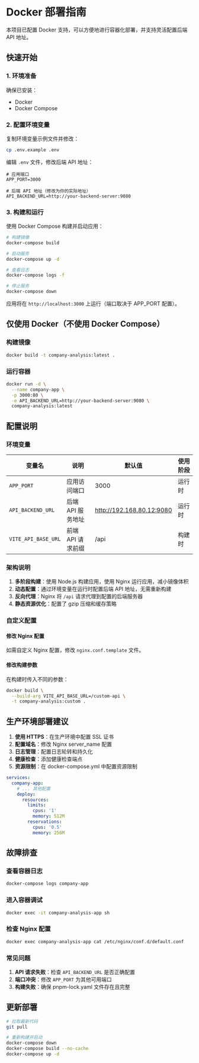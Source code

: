 # Docker 部署指南

本项目已配置 Docker 支持，可以方便地进行容器化部署，并支持灵活配置后端 API 地址。

## 快速开始

### 1. 环境准备

确保已安装：
- Docker
- Docker Compose

### 2. 配置环境变量

复制环境变量示例文件并修改：

```bash
cp .env.example .env
```

编辑 `.env` 文件，修改后端 API 地址：

```env
# 应用端口
APP_PORT=3000

# 后端 API 地址（修改为你的实际地址）
API_BACKEND_URL=http://your-backend-server:9080
```

### 3. 构建和运行

使用 Docker Compose 构建并启动应用：

```bash
# 构建镜像
docker-compose build

# 启动服务
docker-compose up -d

# 查看日志
docker-compose logs -f

# 停止服务
docker-compose down
```

应用将在 `http://localhost:3000` 上运行（端口取决于 APP_PORT 配置）。

## 仅使用 Docker（不使用 Docker Compose）

### 构建镜像

```bash
docker build -t company-analysis:latest .
```

### 运行容器

```bash
docker run -d \
  --name company-app \
  -p 3000:80 \
  -e API_BACKEND_URL=http://your-backend-server:9080 \
  company-analysis:latest
```

## 配置说明

### 环境变量

| 变量名 | 说明 | 默认值 | 使用阶段 |
|--------|------|--------|----------|
| `APP_PORT` | 应用访问端口 | 3000 | 运行时 |
| `API_BACKEND_URL` | 后端 API 服务地址 | http://192.168.80.12:9080 | 运行时 |
| `VITE_API_BASE_URL` | 前端 API 请求前缀 | /api | 构建时 |

### 架构说明

1. **多阶段构建**：使用 Node.js 构建应用，使用 Nginx 运行应用，减小镜像体积
2. **动态配置**：通过环境变量在运行时配置后端 API 地址，无需重新构建
3. **反向代理**：Nginx 将 `/api` 请求代理到配置的后端服务器
4. **静态资源优化**：配置了 gzip 压缩和缓存策略

### 自定义配置

#### 修改 Nginx 配置

如需自定义 Nginx 配置，修改 `nginx.conf.template` 文件。

#### 修改构建参数

在构建时传入不同的参数：

```bash
docker build \
  --build-arg VITE_API_BASE_URL=/custom-api \
  -t company-analysis:custom .
```

## 生产环境部署建议

1. **使用 HTTPS**：在生产环境中配置 SSL 证书
2. **配置域名**：修改 Nginx server_name 配置
3. **日志管理**：配置日志轮转和持久化
4. **健康检查**：添加健康检查端点
5. **资源限制**：在 docker-compose.yml 中配置资源限制

```yaml
services:
  company-app:
    # ... 其他配置
    deploy:
      resources:
        limits:
          cpus: '1'
          memory: 512M
        reservations:
          cpus: '0.5'
          memory: 256M
```

## 故障排查

### 查看容器日志

```bash
docker-compose logs company-app
```

### 进入容器调试

```bash
docker exec -it company-analysis-app sh
```

### 检查 Nginx 配置

```bash
docker exec company-analysis-app cat /etc/nginx/conf.d/default.conf
```

### 常见问题

1. **API 请求失败**：检查 `API_BACKEND_URL` 是否正确配置
2. **端口冲突**：修改 `APP_PORT` 为其他可用端口
3. **构建失败**：确保 pnpm-lock.yaml 文件存在且完整

## 更新部署

```bash
# 拉取最新代码
git pull

# 重新构建并启动
docker-compose down
docker-compose build --no-cache
docker-compose up -d
```
